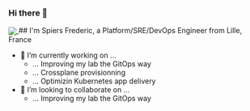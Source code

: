 ### Hi there 👋

<a href="https://github.com/ixxeL2097">
  <img align="center" src="https://github-readme-stats.vercel.app/api?username=ixxeL2097&show_icons=true&theme=codeSTACKr" />
</a>
<!-- 
<a href="https://github.com/ixxeL2097">
  <img align="center" src="https://github-readme-stats.vercel.app/api/top-langs/?username=ixxeL2097&layout=compact&theme=codeSTACKr" />
</a>
-->
## I'm Spiers Frederic, a Platform/SRE/DevOps Engineer from Lille, France

- 🔭 I’m currently working on ...
  - ... Improving my lab the GitOps way
  - ... Crossplane provisionning
  - ... Optimizin Kubernetes app delivery
- 👯 I’m looking to collaborate on ...
  - ... Improving my lab the GitOps way
<!--
**ixxeL2097/ixxeL2097** is a ✨ _special_ ✨ repository because its `README.md` (this file) appears on your GitHub profile.

Here are some ideas to get you started:

- 🔭 I’m currently working on ...
- 🌱 I’m currently learning ...
- 👯 I’m looking to collaborate on ...
- 🤔 I’m looking for help with ...
- 💬 Ask me about ...
- 📫 How to reach me: ...
- 😄 Pronouns: ...
- ⚡ Fun fact: ...
-->
